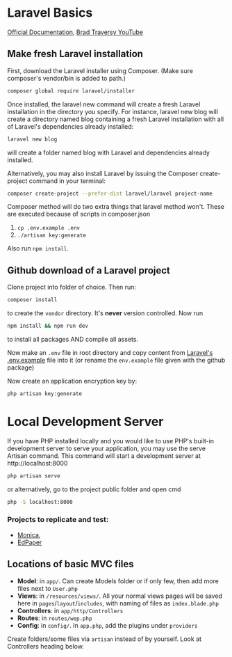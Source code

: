 # Laravel Basics
[Official Documentation](https://laravel.com/docs/), [Brad Traversy YouTube](https://www.youtube.com/playlist?list=PLillGF-RfqbYhQsN5WMXy6VsDMKGadrJ-)

## Make fresh Laravel installation
First, download the Laravel installer using Composer. (Make sure composer's vendor/bin is added to path.)

```bash
composer global require laravel/installer
```
Once installed, the laravel new command will create a fresh Laravel installation in the directory you specify. For instance, laravel new blog will create a directory named blog containing a fresh Laravel installation with all of Laravel's dependencies already installed:

```bash
laravel new blog
```

will create a folder named blog with Laravel and dependencies already installed. 

Alternatively, you may also install Laravel by issuing the Composer create-project command in your terminal:

```bash
composer create-project --prefer-dist laravel/laravel project-name
```

Composer method will do two extra things that laravel method won't. These are executed because of scripts in composer.json
1. `cp .env.example .env`
2. `./artisan key:generate`

Also run `npm install`.

## Github download of a Laravel project
Clone project into folder of choice. Then run: 
```bash
composer install
```
to create the `vendor` directory. It's **never** version controlled. Now run
```bash
npm install && npm run dev
```
to install all packages AND compile all assets.

Now make an `.env` file in root directory and copy content from [Laravel's .env.example](https://raw.githubusercontent.com/laravel/laravel/master/.env.example) file into it (or rename the `env.example` file given with the github package)

Now create an application encryption key by:
```bash
php artisan key:generate
```

# Local Development Server
If you have PHP installed locally and you would like to use PHP's built-in development server to serve your application, you may use the serve Artisan command. This command will start a development server at http://localhost:8000

```bash
php artisan serve
```

or alternatively, go to the project public folder and open cmd

```bash
php -S localhost:8000
```

### Projects to replicate and test:
* [Monica](https://github.com/monicahq/monica),
* [EdPaper](https://github.com/Edraens/EdPaper)

## Locations of basic MVC files
* **Model**: in `app/`. Can create Models folder or if only few, then add more files next to `User.php`
* **Views**: in `/resources/views/`. All your normal views pages will be saved here in `pages`/`layout`/`includes`, with naming of files as `index.blade.php`
* **Controllers**: in `app/http/Controllers`
* **Routes**: in `routes/wep.php`
* **Config**: in `config/`. In `app.php`, add the plugins under `providers`

Create folders/some files via `artisan` instead of by yourself. Look at Controllers heading below.